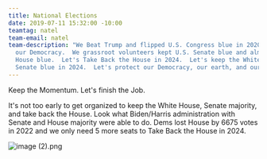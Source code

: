 ```yaml
---
title: National Elections
date: 2019-07-11 15:32:00 -10:00
teamtag: natel
team-email: natel
team-description: "We Beat Trump and flipped U.S. Congress blue in 2020 to protect
  our Democracy.  We grassroot volunteers kept U.S. Senate blue and almost kept U.S.
  House blue.  Let's Take Back the House in 2024.  Let's keep the White House and
  Senate blue in 2024.  Let's protect our Democracy, our earth, and our lives.\n\n"
---
```


Keep the Momentum.  Let's finish the Job.

It's not too early to get organized to keep the White House, Senate majority, and take back the House.   Look what Biden/Harris administration with Senate and House majority were able to do.  Dems lost House by 6675 votes in 2022 and we only need 5 more seats to Take Back the House in 2024.  

![image (2).png](/uploads/image%20(2).png)
